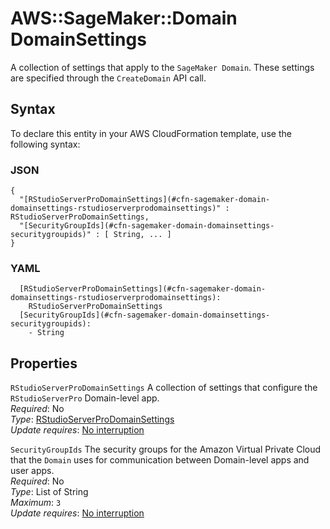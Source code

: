 # AWS::SageMaker::Domain DomainSettings<a name="aws-properties-sagemaker-domain-domainsettings"></a>

A collection of settings that apply to the `SageMaker Domain`\. These settings are specified through the `CreateDomain` API call\.

## Syntax<a name="aws-properties-sagemaker-domain-domainsettings-syntax"></a>

To declare this entity in your AWS CloudFormation template, use the following syntax:

### JSON<a name="aws-properties-sagemaker-domain-domainsettings-syntax.json"></a>

```
{
  "[RStudioServerProDomainSettings](#cfn-sagemaker-domain-domainsettings-rstudioserverprodomainsettings)" : RStudioServerProDomainSettings,
  "[SecurityGroupIds](#cfn-sagemaker-domain-domainsettings-securitygroupids)" : [ String, ... ]
}
```

### YAML<a name="aws-properties-sagemaker-domain-domainsettings-syntax.yaml"></a>

```
  [RStudioServerProDomainSettings](#cfn-sagemaker-domain-domainsettings-rstudioserverprodomainsettings):
    RStudioServerProDomainSettings
  [SecurityGroupIds](#cfn-sagemaker-domain-domainsettings-securitygroupids):
    - String
```

## Properties<a name="aws-properties-sagemaker-domain-domainsettings-properties"></a>

`RStudioServerProDomainSettings` <a name="cfn-sagemaker-domain-domainsettings-rstudioserverprodomainsettings"></a>
A collection of settings that configure the `RStudioServerPro` Domain\-level app\.  
_Required_: No  
_Type_: [RStudioServerProDomainSettings](aws-properties-sagemaker-domain-rstudioserverprodomainsettings.md)  
_Update requires_: [No interruption](https://docs.aws.amazon.com/AWSCloudFormation/latest/UserGuide/using-cfn-updating-stacks-update-behaviors.html#update-no-interrupt)

`SecurityGroupIds` <a name="cfn-sagemaker-domain-domainsettings-securitygroupids"></a>
The security groups for the Amazon Virtual Private Cloud that the `Domain` uses for communication between Domain\-level apps and user apps\.  
_Required_: No  
_Type_: List of String  
_Maximum_: `3`  
_Update requires_: [No interruption](https://docs.aws.amazon.com/AWSCloudFormation/latest/UserGuide/using-cfn-updating-stacks-update-behaviors.html#update-no-interrupt)
